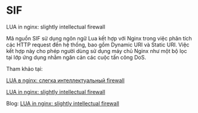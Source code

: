 # SIF
LUA in nginx: slightly intellectual firewall

Mã nguồn SIF sử dụng ngôn ngữ Lua kết hợp với Nginx trong việc phân tích các HTTP request đến hệ thống, bao gồm Dynamic URI và Static URI. Việc kết hợp này cho phép người dùng sử dụng máy chủ Nginx như một bộ lọc tại lớp ứng dụng nhằm ngăn cản các cuộc tấn công DoS.

Tham khảo tại:

[LUA в nginx: слегка интеллектуальный firewall](http://habrahabr.ru/post/215235/)

[LUA in nginx: slightly intellectual firewall](http://sysmagazine.com/posts/215235/)

Blog: [LUA in nginx: slightly intellectual firewall](http://swpag.info/?p=554)